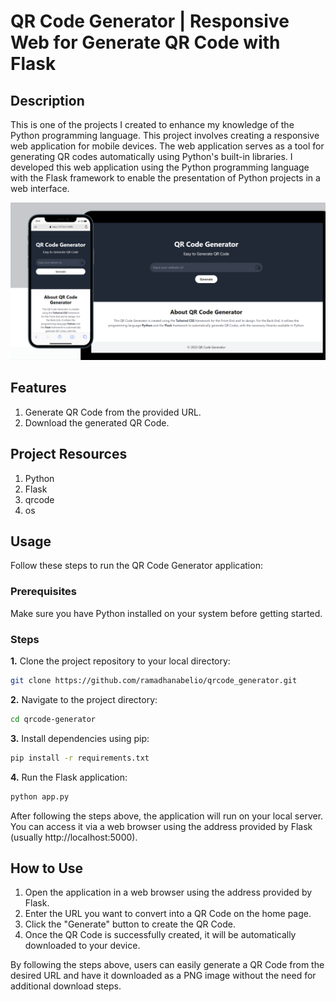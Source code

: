 # QR Code Generator | Responsive Web for Generate QR Code with Flask

## Description
This is one of the projects I created to enhance my knowledge of the Python programming language. This project involves creating a responsive web application for mobile devices. The web application serves as a tool for generating QR codes automatically using Python's built-in libraries. I developed this web application using the Python programming language with the Flask framework to enable the presentation of Python projects in a web interface.

![QR Code Generator Thumbnail](github/Thumbnail%20QR%20Code%20Generator.png)

## Features
1. Generate QR Code from the provided URL.
2. Download the generated QR Code.

## Project Resources
1. Python
2. Flask
3. qrcode
4. os

## Usage
Follow these steps to run the QR Code Generator application:

### Prerequisites
Make sure you have Python installed on your system before getting started.

### Steps
**1.** Clone the project repository to your local directory:

   ```bash
   git clone https://github.com/ramadhanabelio/qrcode_generator.git
   ```

**2.** Navigate to the project directory:

   ```bash
   cd qrcode-generator
   ```

**3.** Install dependencies using pip:

   ```bash
   pip install -r requirements.txt
   ```
   
**4.** Run the Flask application:

   ```bash
   python app.py
   ```

After following the steps above, the application will run on your local server. You can access it via a web browser using the address provided by Flask (usually http://localhost:5000).

## How to Use
1. Open the application in a web browser using the address provided by Flask.
2. Enter the URL you want to convert into a QR Code on the home page.
3. Click the "Generate" button to create the QR Code.
4. Once the QR Code is successfully created, it will be automatically downloaded to your device.

By following the steps above, users can easily generate a QR Code from the desired URL and have it downloaded as a PNG image without the need for additional download steps.
